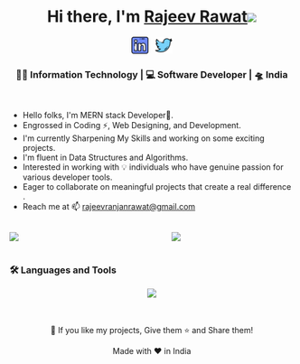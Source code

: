 <div align="center">
   <h1>Hi there, I'm <a href="https://github.com/anruagino/">Rajeev Rawat</a><img src="https://media.giphy.com/media/hvRJCLFzcasrR4ia7z/giphy.gif" width="25px"></h1>
</div>

<p align="center">
   <a href="https://github.com/tegrajeev"><img height="30" src="https://raw.githubusercontent.com/8bithemant/8bithemant/master/linkedin.png?raw=true"></a>&nbsp;&nbsp;
    <a href="https://github.com/tegrajeev"><img height="30" src="https://raw.githubusercontent.com/8bithemant/8bithemant/master/twitter.png?raw=true"></a> 
</p> 

<div align="center">
   <h3> 👩‍💻 Information Technology | 💻 Software Developer | 🛸 India  </h3>
</div>


<br>

<!--
<div>
   <img align="right" width=350px src="https://cdn.dribbble.com/users/4055494/screenshots/15215756/media/d2b66c4ca0192aa26d103448b3d1518b.gif" />
<div>
-->

- Hello folks, I'm MERN stack Developer🚀.
- Engrossed in Coding ⚡, Web Designing, and Development.
- I'm currently Sharpening My Skills and working on some exciting projects.
- I'm fluent in Data Structures and Algorithms.
- Interested in working with 💡 individuals who have genuine passion for various developer tools. 
- Eager to collaborate on meaningful projects that create a real difference .
- Reach me at 📫 rajeevranjanrawat@gmail.com

</div>
</div>

<!--
###      Check out my portfolio
🔗 **Here** : https://anuragino.github.io/myportfolio/

</p>

-->

<br>

<div style="display: flex; justify-content: space-between;">
   
   <img src="https://github-readme-streak-stats.herokuapp.com/?user=anuragino&theme=dark&count_private=true&bg_color=0d1116&title_color=ce09ec&text_color=a4aacb&icon_color=007ec6" style="width: 51%;"/>

   <img src="https://github-readme-stats.vercel.app/api/top-langs/?username=anuragino&layout=compact&theme=dark&count_private=true" style="width: 43%;"/>
</div>



<br>

<!--
### 🚀  Check out my projects
- [anuragino/parallaxdining](https://github.com/anuragino/parallaxdining.github.io) - 🍔 A Dynamic Restaurant Wesbtite
- [anuragino/myportfolio](https://github.com/anuragino/myportfolio) - 👀 My Personal Portfoliio
- [anuragino/WebSummarizer](https://github.com/anuragino/WebSummarizer) - 🌐 A Chrome Extension
-->

### 🛠️ Languages and Tools
<p align="center">
  <a href="https://skillicons.dev">
    <img src="https://skillicons.dev/icons?i=html,css,js,react,tailwind,redux,appwrite,mongodb,nodejs,express,postman,cpp,git,github,vscode,figma&perline=8" />
  </a>
</p>



<br>

<div align="center">
   

<p align="center">💙 If you like my projects, Give them ⭐ and Share them!</p>

<div align="center">



                
</div>

<p align="center">Made with ❤️ in India</p>

<!--
**anuragino/anuragino** is a ✨ _special_ ✨ repository because its `README.md` (this file) appears on your GitHub profile.

Here are some ideas to get you started:

- 🔭 I’m currently working on ...
- 🌱 I’m currently learning ...
- 👯 I’m looking to collaborate on ...
- 🤔 I’m looking for help with ...
- 💬 Ask me about ...
- 📫 How to reach me: ...
- 😄 Pronouns: ...
- ⚡ Fun fact: ...
-->
